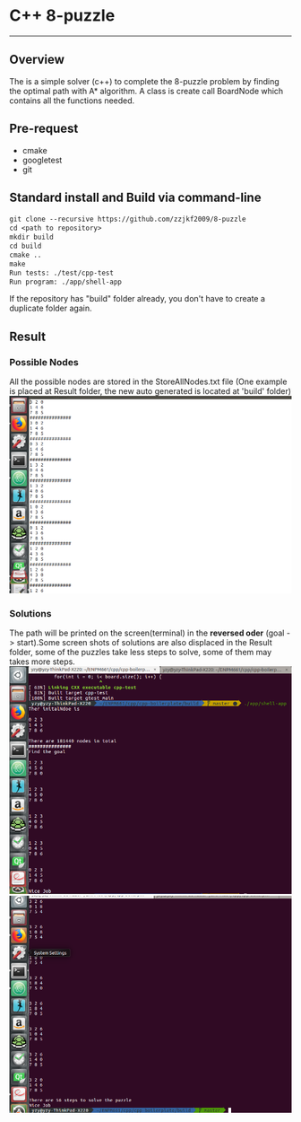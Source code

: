 # C++ 8-puzzle

---

## Overview

The is a simple solver (c++) to complete the 8-puzzle problem by finding the optimal path with A* algorithm. A class is create call BoardNode which contains all the functions needed.


## Pre-request

- cmake
- googletest
- git

## Standard install and Build via command-line
```
git clone --recursive https://github.com/zzjkf2009/8-puzzle
cd <path to repository>
mkdir build
cd build
cmake ..
make
Run tests: ./test/cpp-test
Run program: ./app/shell-app
```
If the repository has "build" folder already, you don't have to create a duplicate 
folder again.
## Result
### Possible Nodes
All the possible nodes are stored in the StoreAllNodes.txt file (One example is placed at Result folder, the new auto generated is located at 'build' folder)
![Allnodes](https://github.com/zzjkf2009/8-puzzle/blob/master/Result/Allnodes.png)
### Solutions
The path will be printed on the screen(terminal) in the **reversed oder** (goal -> start).Some screen shots of solutions are also displaced in the Result folder, some of the puzzles take less steps to solve, some of them may takes more steps.
![Fispuzzle](https://github.com/zzjkf2009/8-puzzle/blob/master/Result/solution.png)
![Sedpuzzle](https://github.com/zzjkf2009/8-puzzle/blob/master/Result/solution2.png)
